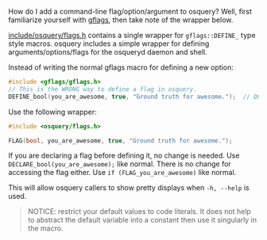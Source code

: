 How do I add a command-line flag/option/argument to osquery? Well, first familiarize yourself with [gflags](https://github.com/gflags/gflags), then take note of the wrapper below.

[include/osquery/flags.h](https://github.com/osquery/osquery/blob/master/include/osquery/flags.h) contains a single wrapper for `gflags::DEFINE_` type style macros. osquery includes a simple wrapper for defining arguments/options/flags for the osqueryd daemon and shell.

Instead of writing the normal gflags macro for defining a new option:

```cpp
#include <gflags/gflags.h>
// This is the WRONG way to define a flag in osquery.
DEFINE_bool(you_are_awesome, true, "Ground truth for awesome.");  // DON'T DO THIS!
```

Use the following wrapper:

```cpp
#include <osquery/flags.h>

FLAG(bool, you_are_awesome, true, "Ground truth for awesome.");
```

If you are declaring a flag before defining it, no change is needed. Use `DECLARE_bool(you_are_awesome);` like normal. There is no change for accessing the flag either. Use `if (FLAG_you_are_awesome)` like normal.

This will allow osquery callers to show pretty displays when `-h, --help` is used.

> NOTICE: restrict your default values to code literals. It does not help to abstract the default variable into a constant then use it singularly in the macro.

